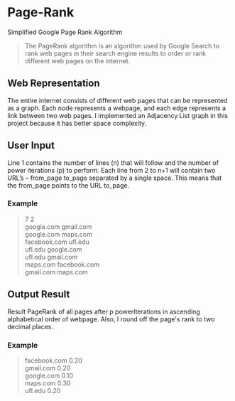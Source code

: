 # Page-Rank
Simplified Google Page Rank Algorithm
> The PageRank algorithm is an algorithm used by Google Search to rank web pages in their search engine results to order or rank different web pages on the internet.

## Web Representation
The entire internet consists of different web pages that can be represented as a graph. Each node represents a webpage, and each edge represents a link between two web pages. I implemented an Adjacency List graph in this project because it has better space complexity.

## User Input
Line 1 contains the number of lines (n) that will follow and the number of power iterations (p) to perform. Each line from 2 to n+1 will contain two URL’s – from_page to_page separated by a single space. This means that the from_page points to the URL to_page.

### Example
> 7 2 \
> google.com gmail.com \
> google.com maps.com \
> facebook.com ufl.edu \
> ufl.edu google.com \
> ufl.edu gmail.com \
> maps.com facebook.com \
> gmail.com maps.com

## Output Result
Result PageRank of all pages after p powerIterations in ascending alphabetical order of webpage. Also, I round off the page's rank to two decimal places.

### Example
> facebook.com 0.20 \
> gmail.com 0.20 \
> google.com 0.10 \
> maps.com 0.30 \
> ufl.edu 0.20
